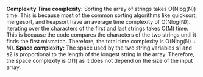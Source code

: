 **Complexity**
**Time complexity:**
Sorting the array of strings takes O(Nlog(N)) time. This is because most of the common sorting algorithms like quicksort, mergesort, and heapsort have an average time complexity of O(Nlog(N)).
Iterating over the characters of the first and last strings takes O(M) time. This is because the code compares the characters of the two strings until it finds the first mismatch.
Therefore, the total time complexity is O(Nlog(N) + M).
​
**Space complexity:**
The space used by the two string variables s1 and s2 is proportional to the length of the longest string in the array. Therefore, the space complexity is O(1) as it does not depend on the size of the input array.